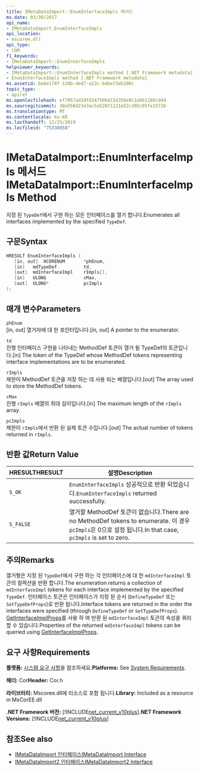 ```yaml
---
title: IMetaDataImport::EnumInterfaceImpls 메서드
ms.date: 03/30/2017
api_name:
- IMetaDataImport.EnumInterfaceImpls
api_location:
- mscoree.dll
api_type:
- COM
f1_keywords:
- IMetaDataImport::EnumInterfaceImpls
helpviewer_keywords:
- IMetaDataImport::EnumInterfaceImpls method [.NET Framework metadata]
- EnumInterfaceImpls method [.NET Framework metadata]
ms.assetid: ba6e178f-128b-4e47-a13c-b4be73eb106c
topic_type:
- apiref
ms.openlocfilehash: ef7057ad19fd34750bd15d358e9c1ebb1289cd44
ms.sourcegitcommit: 30a558d23e3ac5a52071121a52c305c85fe15726
ms.translationtype: MT
ms.contentlocale: ko-KR
ms.lasthandoff: 12/25/2019
ms.locfileid: "75338058"
---
```

# <a name="imetadataimportenuminterfaceimpls-method"></a><span data-ttu-id="7ade5-102">IMetaDataImport::EnumInterfaceImpls 메서드</span><span class="sxs-lookup"><span data-stu-id="7ade5-102">IMetaDataImport::EnumInterfaceImpls Method</span></span>
<span data-ttu-id="7ade5-103">지정 된 `TypeDef`에서 구현 하는 모든 인터페이스를 열거 합니다.</span><span class="sxs-lookup"><span data-stu-id="7ade5-103">Enumerates all interfaces implemented by the specified `TypeDef`.</span></span> 
  
## <a name="syntax"></a><span data-ttu-id="7ade5-104">구문</span><span class="sxs-lookup"><span data-stu-id="7ade5-104">Syntax</span></span>  
  
```cpp  
HRESULT EnumInterfaceImpls (  
   [in, out]  HCORENUM       *phEnum,   
   [in]   mdTypeDef          td,  
   [out]  mdInterfaceImpl    rImpls[],   
   [in]   ULONG              cMax,  
   [out]  ULONG*             pcImpls  
);  
```  
  
## <a name="parameters"></a><span data-ttu-id="7ade5-105">매개 변수</span><span class="sxs-lookup"><span data-stu-id="7ade5-105">Parameters</span></span>  
 `phEnum`  
 <span data-ttu-id="7ade5-106">[in, out] 열거자에 대 한 포인터입니다.</span><span class="sxs-lookup"><span data-stu-id="7ade5-106">[in, out] A pointer to the enumerator.</span></span>  
  
 `td`  
 <span data-ttu-id="7ade5-107">진행 인터페이스 구현을 나타내는 MethodDef 토큰이 열거 될 TypeDef의 토큰입니다.</span><span class="sxs-lookup"><span data-stu-id="7ade5-107">[in] The token of the TypeDef whose MethodDef tokens representing interface implementations are to be enumerated.</span></span>  
  
 `rImpls`  
 <span data-ttu-id="7ade5-108">제한이 MethodDef 토큰을 저장 하는 데 사용 되는 배열입니다.</span><span class="sxs-lookup"><span data-stu-id="7ade5-108">[out] The array used to store the MethodDef tokens.</span></span>  
  
 `cMax`  
 <span data-ttu-id="7ade5-109">진행 `rImpls` 배열의 최대 길이입니다.</span><span class="sxs-lookup"><span data-stu-id="7ade5-109">[in] The maximum length of the `rImpls` array.</span></span>  
  
 `pcImpls`  
 <span data-ttu-id="7ade5-110">제한이 `rImpls`에서 반환 된 실제 토큰 수입니다.</span><span class="sxs-lookup"><span data-stu-id="7ade5-110">[out] The actual number of tokens returned in `rImpls`.</span></span>  
  
## <a name="return-value"></a><span data-ttu-id="7ade5-111">반환 값</span><span class="sxs-lookup"><span data-stu-id="7ade5-111">Return Value</span></span>  
  
|<span data-ttu-id="7ade5-112">HRESULT</span><span class="sxs-lookup"><span data-stu-id="7ade5-112">HRESULT</span></span>|<span data-ttu-id="7ade5-113">설명</span><span class="sxs-lookup"><span data-stu-id="7ade5-113">Description</span></span>|  
|-------------|-----------------|  
|`S_OK`|<span data-ttu-id="7ade5-114">`EnumInterfaceImpls` 성공적으로 반환 되었습니다.</span><span class="sxs-lookup"><span data-stu-id="7ade5-114">`EnumInterfaceImpls` returned successfully.</span></span>|  
|`S_FALSE`|<span data-ttu-id="7ade5-115">열거할 MethodDef 토큰이 없습니다.</span><span class="sxs-lookup"><span data-stu-id="7ade5-115">There are no MethodDef tokens to enumerate.</span></span> <span data-ttu-id="7ade5-116">이 경우 `pcImpls`은 0으로 설정 됩니다.</span><span class="sxs-lookup"><span data-stu-id="7ade5-116">In that case, `pcImpls` is set to zero.</span></span>|  

## <a name="remarks"></a><span data-ttu-id="7ade5-117">주의</span><span class="sxs-lookup"><span data-stu-id="7ade5-117">Remarks</span></span>

<span data-ttu-id="7ade5-118">열거형은 지정 된 `TypeDef`에서 구현 하는 각 인터페이스에 대 한 `mdInterfaceImpl` 토큰의 컬렉션을 반환 합니다.</span><span class="sxs-lookup"><span data-stu-id="7ade5-118">The enumeration returns a collection of `mdInterfaceImpl` tokens for each interface implemented by the specified `TypeDef`.</span></span> <span data-ttu-id="7ade5-119">인터페이스 토큰은 인터페이스가 지정 된 순서 (`DefineTypeDef` 또는 `SetTypeDefProps`)로 반환 됩니다.</span><span class="sxs-lookup"><span data-stu-id="7ade5-119">Interface tokens are returned in the order the interfaces were specified (through `DefineTypeDef` or `SetTypeDefProps`).</span></span> <span data-ttu-id="7ade5-120">[GetInterfaceImplProps](imetadataimport-getinterfaceimplprops-method.md)를 사용 하 여 반환 된 `mdInterfaceImpl` 토큰의 속성을 쿼리할 수 있습니다.</span><span class="sxs-lookup"><span data-stu-id="7ade5-120">Properties of the returned `mdInterfaceImpl` tokens can be queried using [GetInterfaceImplProps](imetadataimport-getinterfaceimplprops-method.md).</span></span>
  
## <a name="requirements"></a><span data-ttu-id="7ade5-121">요구 사항</span><span class="sxs-lookup"><span data-stu-id="7ade5-121">Requirements</span></span>  
 <span data-ttu-id="7ade5-122">**플랫폼:** [시스템 요구 사항](../../../../docs/framework/get-started/system-requirements.md)을 참조하세요.</span><span class="sxs-lookup"><span data-stu-id="7ade5-122">**Platforms:** See [System Requirements](../../../../docs/framework/get-started/system-requirements.md).</span></span>  
  
 <span data-ttu-id="7ade5-123">**헤더:** Cor</span><span class="sxs-lookup"><span data-stu-id="7ade5-123">**Header:** Cor.h</span></span>  
  
 <span data-ttu-id="7ade5-124">**라이브러리:** Mscoree.dll에 리소스로 포함 됩니다.</span><span class="sxs-lookup"><span data-stu-id="7ade5-124">**Library:** Included as a resource in MsCorEE.dll</span></span>  
  
 <span data-ttu-id="7ade5-125">**.NET Framework 버전:** [!INCLUDE[net_current_v10plus](../../../../includes/net-current-v10plus-md.md)]</span><span class="sxs-lookup"><span data-stu-id="7ade5-125">**.NET Framework Versions:** [!INCLUDE[net_current_v10plus](../../../../includes/net-current-v10plus-md.md)]</span></span>  
  
## <a name="see-also"></a><span data-ttu-id="7ade5-126">참조</span><span class="sxs-lookup"><span data-stu-id="7ade5-126">See also</span></span>

- [<span data-ttu-id="7ade5-127">IMetaDataImport 인터페이스</span><span class="sxs-lookup"><span data-stu-id="7ade5-127">IMetaDataImport Interface</span></span>](../../../../docs/framework/unmanaged-api/metadata/imetadataimport-interface.md)
- [<span data-ttu-id="7ade5-128">IMetaDataImport2 인터페이스</span><span class="sxs-lookup"><span data-stu-id="7ade5-128">IMetaDataImport2 Interface</span></span>](../../../../docs/framework/unmanaged-api/metadata/imetadataimport2-interface.md)
